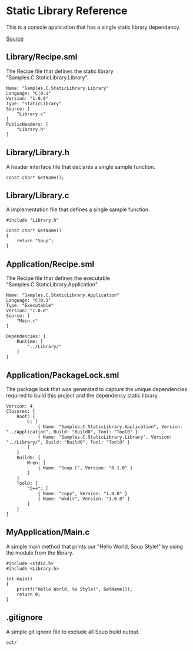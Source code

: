 # Static Library Reference
This is a console application that has a single static library dependency.

[Source](https://github.com/SoupBuild/Soup/tree/main/Samples/C/StaticLibrary)

## Library/Recipe.sml
The Recipe file that defines the static library "Samples.C.StaticLibrary.Library".
```
Name: "Samples.C.StaticLibrary.Library"
Language: "C|0.1"
Version: "1.0.0"
Type: "StaticLibrary"
Source: [
    "Library.c"
]
PublicHeaders: [
    "Library.h"
]
```

## Library/Library.h
A header interface file that declares a single sample function.
```
const char* GetName();
```

## Library/Library.c
A implementation file that defines a single sample function.
```
#include "Library.h"

const char* GetName()
{
    return "Soup";
}
```

## Application/Recipe.sml
The Recipe file that defines the executable "Samples.C.StaticLibrary.Application".
```
Name: "Samples.C.StaticLibrary.Application"
Language: "C|0.1"
Type: "Executable"
Version: "1.0.0"
Source: [
    "Main.c"
]

Dependencies: {
    Runtime: [
        "../Library/"
    ]
}
```

## Application/PackageLock.sml
The package lock that was generated to capture the unique dependencies required to build this project and the dependency static library.
```
Version: 4
Closures: {
    Root: {
        C: [
            { Name: "Samples.C.StaticLibrary.Application", Version: "../Application", Build: "Build0", Tool: "Tool0" }
            { Name: "Samples.C.StaticLibrary.Library", Version: "../Library/", Build: "Build0", Tool: "Tool0" }
        ]
    }
    Build0: {
        Wren: [
            { Name: "Soup.C", Version: "0.1.0" }
        ]
    }
    Tool0: {
        "C++": [
            { Name: "copy", Version: "1.0.0" }
            { Name: "mkdir", Version: "1.0.0" }
        ]
    }
}
```

## MyApplication/Main.c
A simple main method that prints our "Hello World, Soup Style!" by using the module from the library.
```
#include <stdio.h>
#include <Library.h>

int main()
{
    printf("Hello World, %s Style!", GetName());
    return 0;
}

```

## .gitignore
A simple git ignore file to exclude all Soup build output.
```
out/
```
